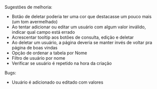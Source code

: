 Sugestões de melhoria:

* Botão de deletar poderia ter uma cor que destacasse um pouco mais (um tom avermelhado) 
* Ao tentar adicionar ou editar um usuário com algum valor inválido, indicar qual campo está errado 
* Acrescentar tooltip aos botões de consulta, edição e deletar
* Ao deletar um usuário, a página deveria se manter invés de voltar pra página de boas vindas
* Opção de ordenar a tabela por Nome
* Filtro de usuário por nome
* Verificar se usuário é repetido na hora da criação

Bugs:
* Usuário é adicionado ou editado com valores 

